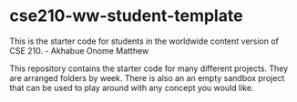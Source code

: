 # cse210-ww-student-template
This is the starter code for students in the worldwide content version of CSE 210. - Akhabue Onome Matthew

This repository contains the starter code for many different projects. They are arranged folders by week. There is also an an empty sandbox project that can be used to play around with any concept you would like.
